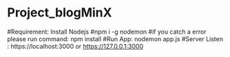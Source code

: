 # Project_blogMinX
#Requirement: Install Nodejs
#npm i -g nodemon
#if you catch a error please run command: npm install
#Run App: nodemon app.js
#Server Listen : https://localhost:3000 or https://127.0.0.1:3000
